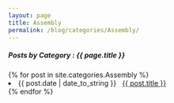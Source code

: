 ```yaml
---
layout: page
title: Assembly
permalink: /blog/categories/Assembly/
---
```


<h5> Posts by Category : {{ page.title }} </h5>

<div class="card">
{% for post in site.categories.Assembly %}
 <li class="category-posts"><span>{{ post.date | date_to_string }}</span> &nbsp; <a href="{{ post.url }}">{{ post.title }}</a></li>
{% endfor %}
</div>
